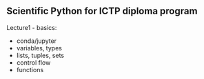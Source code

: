 ## Scientific Python for ICTP diploma program

Lecture1 - basics:

- conda/jupyter
- variables, types
- lists, tuples, sets
- control flow
- functions